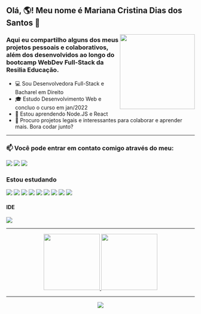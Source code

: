 ## Olá, :earth_americas:! Meu nome é Mariana Cristina Dias dos Santos :dizzy: 
<img align="right" width="200" src="https://media0.giphy.com/media/unQ3IJU2RG7DO/giphy.gif?cid=ecf05e47lvqdirrebclp6lrt1zs4s1io6gr1vdkupbvtch9r&rid=giphy.gif&ct=g"/>

### Aqui eu compartilho alguns dos meus projetos pessoais e colaborativos, além dos desenvolvidos ao longo do bootcamp WebDev Full-Stack da Resilia Educação.

- 💻 Sou Desenvolvedora Full-Stack e Bacharel em Direito
- 🎓 Estudo Desenvolvimento Web e concluo o curso em jan/2022
- 🌱 Estou aprendendo Node.JS e React 
- 👯 Procuro projetos legais e interessantes para colaborar e aprender mais. Bora codar junto?

--- 
### 📫 Você pode entrar em contato comigo através do meu:
 
 <a href="https://www.linkedin.com/in/mariana-cristina-santos/"><img src="https://img.shields.io/badge/-LinkedIn-%230077B5?style=for-the-badge&logo=linkedin&logoColor=white" target="_blank"></a> 
 <a href = "mailto:marianacristinasantos05@gmail.com"><img src="https://img.shields.io/badge/Gmail-D14836?style=for-the-badge&logo=gmail&logoColor=white" target="_blank"></a>
 <a href = "https://api.whatsapp.com/send/?phone=5515988079939&text&app_absent=0"><img src="https://img.shields.io/badge/WhatsApp-25D366?style=for-the-badge&logo=whatsapp&logoColor=white"></a>
 

### Estou estudando 

<img src="https://img.shields.io/badge/HTML5-E34F26?style=for-the-badge&logo=html5&logoColor=white"> <img src="https://img.shields.io/badge/CSS3-1572B6?style=for-the-badge&logo=css3&logoColor=white"> <img src="https://img.shields.io/badge/JavaScript-323330?style=for-the-badge&logo=javascript&logoColor=F7DF1E"> <img src="https://img.shields.io/badge/Bootstrap-563D7C?style=for-the-badge&logo=bootstrap&logoColor=white"> <img src="https://img.shields.io/badge/MySQL-00000F?style=for-the-badge&logo=mysql&logoColor=white"> <img src="https://img.shields.io/badge/Node.js-43853D?style=for-the-badge&logo=node.js&logoColor=white"> <img src="https://img.shields.io/badge/Git-F05032?style=for-the-badge&logo=git&logoColor=white"> <img src="https://img.shields.io/badge/GitHub-100000?style=for-the-badge&logo=github&logoColor=white"> <img src="https://img.shields.io/badge/React-20232A?style=for-the-badge&logo=react&logoColor=61DAFB/">

#### IDE 

<img src="https://img.shields.io/badge/Visual_Studio_Code-0078D4?style=for-the-badge&logo=visual%20studio%20code&logoColor=white"> 

---

<div align="center">
 
  <a href="https://github.com/mariana-cristina-santos">
  <img height="150em" src="https://github-readme-stats.vercel.app/api?username=mariana-cristina-santos&show_icons=true&theme=dracula&include_all_commits=true&count_private=true"/>
  <img height="150em" src="https://github-readme-stats.vercel.app/api/top-langs/?username=mariana-cristina-santos&layout=compact&langs_count=7&theme=dracula"/>
   
</div>

 ---  
 <div align="center">

![](https://komarev.com/ghpvc/?username=mariana-cristina-santos&color=blue&style=flat)
 </div>
